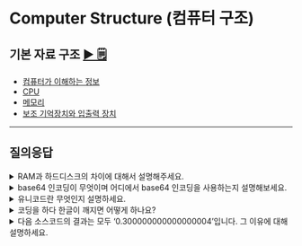 # Computer Structure (컴퓨터 구조)

## 기본 자료 구조 [▶︎ 🗒](basic.md)

- [컴퓨터가 이해하는 정보](./basic.md#컴퓨터가-이해하는-정보)
- [CPU](./basic.md#cpu)
- [메모리](./basic.md#메모리)
- [보조 기억장치와 입출력 장치](./basic.md#보조-기억장치와-입출력-장치)

---

## 질의응답

<details>
<summary>RAM과 하드디스크의 차이에 대해서 설명해주세요.</summary>
<p>
- RAM이 CPU가 실행할 프로그램을 저장하는 부품이라면 하드디스크는 전원이 꺼져도 보관할 프로그램을 저장하는 부품
- 휘발성 저장장치인 RAM은 전원이 꺼지면 저장된 내용을 잃지만, 하드디스크는 비휘발성 저장장치이기 때문에 전원이 꺼져도 내용이 남아있다는 차이가 있습니다.
</p>
</details>

<details>
<summary>base64 인코딩이 무엇이며 어디에서 base64 인코딩을 사용하는지 설명해보세요.</summary>
<p>

- 문자 뿐만 아니라 아스키 코드로 표현할 수 없는 이미지 등의 이진 데이터까지 아스키 형태의 문자로 표현하기 위해 사용하는 인코딩 방식
- 주로 이메일에서 첨부파일을 전송하거나 웹에서 이미지 및 파일 데이터를 텍스트 형식으로 포함할 때 사용

창현:

- Base64 인코딩은 바이너리 데이터를 텍스트로 변환하는 인코딩 방식입니다. 변환된 데이터는 일반 텍스트 형식으로 유지되며, 이로 인해 바이너리 데이터를 안전하게 전송하거나 저장할 수 있습니다.
- 이메일에서 첨부파일을 보낼 때 사용합니다. 이메일 프로토콜(SMTP)에서는 바이너리 데이터를 직접 전송할 수 없기 때문에 첨부파일을 Base64로 인코딩하여 전송합니다.
- JWT는 Base64 인코딩을 사용하여 서버와 클라이언트 간에 데이터를 안전하게 주고받을 수 있도록 설계되었습니다.

- Base64를 사용하지 않는 경우:

일반 파일 업로드 (웹사이트): 대부분의 웹사이트에서 파일을 업로드할 때는 Base64 인코딩이 필요하지 않습니다. 브라우저에서 파일을 서버로 업로드할 때는 파일을 그대로 바이너리 형식으로 서버에 전송합니다. 이 과정에서는 **enctype="multipart/form-data"**를 사용하여 바이너리 데이터를 전송하며, Base64로 인코딩할 필요가 없습니다.

</p>
</details>

<details>
<summary>유니코드란 무엇인지 설명하세요.</summary>
<p>

- 여러 국가의 언어나 이모티콘 등을 표현할 수 있는 통일된 문자 집합
- 유니코드마다 부여되어있는 고유한 수 , 코드 포인트를 어떻게 코드로 표현하는지에 따라 다양한 인코딩 방법을 구분 할 수 있습니다.

창현:

- \*유니코드(Unicode)**는 전 세계의 모든 문자를 통일된 방식으로 표현하기 위해 개발된 **문자 인코딩 표준\*\*입니다. 각 언어의 문자, 기호, 이모지 등을 고유한 코드로 정의하여 컴퓨터에서 일관되게 처리할 수 있도록 설계되었습니다.
</p>
</details>

<details>
<summary>코딩을 하다 한글이 깨지면 어떻게 하나요?</summary>

<p>
- 다양한 인코딩 방식을 적용해보아요(내용 추가예정)

</p>
</details>

<details>
<summary>다음 소스코드의 결과는 모두 ‘0.300000000000000004’입니다. 그 이유에 대해 설명하세요.</summary>
<p>

![문제이미지](img/floating_point.png)

- **부동소수점 수의 이진 표현**:
  컴퓨터는 실수를 이진수(2진법)로 표현합니다. 하지만 `0.1`이나 `0.2` 같은 소수는 이진수로 정확하게 표현할 수 없습니다. 이러한 숫자들은 이진수로 무한하게 반복되므로, 컴퓨터는 이러한 값을 근사치로 저장하게 됩니다.
- **정밀도 한계**:
  컴퓨터가 사용하는 부동소수점 표현(일반적으로 IEEE 754 표준)은 고정된 비트 수를 사용해 소수를 표현합니다. 이로 인해, `0.1 + 0.2`의 결과도 정확히 `0.3`이 아니라 근사치가 됩니다. 이 근사값을 10진수로 변환하면 `0.30000000000000004`로 나타나게 됩니다. 이는 매우 작은 오차이지만, 부동소수점 연산에서는 이러한 오차가 발생할 수밖에 없습니다.
- **언어 간 일관성**:
Python, Java, JavaScript 같은 언어들은 모두 IEEE 754 표준을 따르기 때문에 동일한 결과가 출력됩니다. 각 언어의 내부적인 소수점 처리 방식이 같기 때문에, 같은 수식을 계산할 때 동일한 오차가 발생합니다.
</p>
</details>
